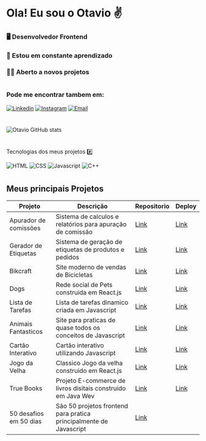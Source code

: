 # Ola! Eu sou o Otavio ✌️
### 🖥️ Desenvolvedor Frontend
### 📖 Estou em constante aprendizado 
### 👨‍💻 Aberto a novos projetos
#
### Pode me encontrar tambem em:

[![Linkedin](https://img.shields.io/badge/LinkedIn-0077B5?style=for-the-badge&logo=linkedin&logoColor=white
)](https://www.linkedin.com/in/otavio-souza-6a7868169/)
[![Instagram](https://img.shields.io/badge/Instagram-E4405F?style=for-the-badge&logo=instagram&logoColor=white
)](https://www.instagram.com/otavioits/)
[![Email](https://img.shields.io/badge/Gmail-D14836?style=for-the-badge&logo=gmail&logoColor=white
)](otaviosouzalu@gmail.com)
#

![Otavio GitHub stats](https://github-readme-stats.vercel.app/api?username=otaviosouza21&show_icons=true&theme=dark)
#
Tecnologias dos meus projetos #️⃣

<div style="display: inline-block">
<img aling="center" alt="HTML" src="https://img.shields.io/badge/HTML-239120?style=for-the-badge&logo=html5&logoColor=white">
<img aling="center" alt="CSS" src="https://img.shields.io/badge/CSS-239120?&style=for-the-badge&logo=css3&logoColor=white">
<img aling="center" alt="Javascript" src="https://img.shields.io/badge/JavaScript-F7DF1E?style=for-the-badge&logo=javascript&logoColor=black">
<img aling="center" alt="C++" src="https://img.shields.io/badge/C%2B%2B-00599C?style=for-the-badge&logo=c%2B%2B&logoColor=white">
</div>

#
## Meus principais Projetos

| Projeto | Descrição | Repositorio | Deploy |
|----------|----------|----------|----------|
| Apurador de comissões | Sistema de calculos e relatórios para apuração de comissão | [Link](https://github.com/otaviosouza21/apurar_comissao)| [Link](https://otaviosouza21.github.io/apurar_comissao/) |
| Gerador de Etiquetas | Sistema de geração de etiquetas de produtos e pedidos | [Link](https://github.com/otaviosouza21/Gerador-de-Etiquetas)| [Link](https://otaviosouza21.github.io/Gerador-de-Etiquetas/) |
| Bikcraft | Site moderno de vendas de Bicicletas | [Link](https://github.com/otaviosouza21/bikcraft)| [Link](https://otaviosouza21.github.io/bikcraft/) |
| Dogs | Rede social de Pets construida em React.js | [Link](https://github.com/otaviosouza21/app-dogs)| [Link](https://otaviosouza21.github.io/app-dogs/) |
| Lista de Tarefas | Lista de tarefas dinamico criada em Javascript | [Link](https://github.com/otaviosouza21/lista-de-Tarefas)| [Link](https://otaviosouza21.github.io/lista-de-Tarefas/) |
| Animais Fantasticos | Site para praticas de quase todos os conceitos de Javascript | [Link](https://github.com/otaviosouza21/Animais-Fantasticos)| [Link](https://otaviosouza21.github.io/Animais-Fantasticos/) |
| Cartão Interativo | Cartão interativo utilizando Javascript | [Link](https://github.com/otaviosouza21/cartao-de-credito-interativo)| [Link](https://otaviosouza21.github.io/cartao-de-credito-interativo/) |
| Jogo da Velha | Classico Jogo da velha construido em React.js | [Link](https://github.com/otaviosouza21/JogoDaVelha)| [Link](https://otaviosouza21.github.io/JogoDaVelha/) |
| True Books | Projeto E-commerce de livros disitais construido em Java Wev | [Link](https://github.com/otaviosouza21/appTrueBooks)| [Link](https://otaviosouza21.github.io/appTrueBooks/) |
| 50 desafios em 50 dias | São 50 projetos frontend para pratica principalmente de Javascript| [Link](https://github.com/otaviosouza21/50-desafios-50-dias)| 
